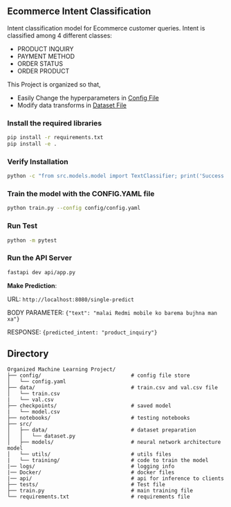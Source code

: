 ## Ecommerce Intent Classification
Intent classification model for Ecommerce customer queries. Intent is classified among 4 different classes:
- PRODUCT INQUIRY
- PAYMENT METHOD
- ORDER STATUS
- ORDER PRODUCT

This Project is organized so that,

- Easily Change the hyperparameters in [Config File](./config/config.yaml)
- Modify data transforms in [Dataset File](./src/data/dataset.py)

### Install the required libraries

```bash
pip install -r requirements.txt
pip install -e .
```

### Verify Installation

```bash
python -c "from src.models.model import TextClassifier; print('Success')"
```

### Train the model with the CONFIG.YAML file

```bash
python train.py --config config/config.yaml
```

### Run Test

```bash
python -m pytest
```

### Run the API Server

```bash
fastapi dev api/app.py
```

**Make Prediction**:

URL:  `http://localhost:8080/single-predict`

BODY PARAMETER: `{"text": "malai Redmi mobile ko barema bujhna man xa"}` 

RESPONSE: `{predicted_intent: "product_inquiry"}`

## Directory

```
Organized Machine Learning Project/
├── config/                             # config file store
│   └── config.yaml
├── data/                               # train.csv and val.csv file
│   └── train.csv
|   └── val.csv
├── checkpoints/                        # saved model
|   └── model.csv
├── notebooks/                          # testing notebooks
├── src/
│   ├── data/                           # dataset preparation
│   │   └── dataset.py
│   ├── models/                         # neural network architecture model
│   └── utils/                          # utils files
|   └── training/                       # code to train the model
|── logs/                               # logging info
|── Docker/                             # docker files
|── api/                                # api for inference to clients
├── tests/                              # Test file
├── train.py                            # main training file
└── requirements.txt                    # requirements file
```